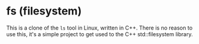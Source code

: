# fs (filesystem)
This is a clone of the `ls` tool in Linux, written in C++. There is no reason to use this, it's a simple project to get used to the C++ std::filesystem library.